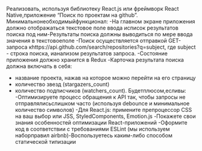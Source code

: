 Реализовать, используя библиотеку React.js или фреймворк React Native,приложение “Поиск по проектам на github”.
Минимальнонеобходимыйфункционал:
-На главном экране приложения должно отображаться текстовое поле ввода исписок результатов поиска под ним-Результаты поиска должны выводиться по мере ввода значения в текстовоеполе
-Поиск осуществляется отправкой GET-запроса кhttps://api.github.com/search/repositories?q=subject​, где subject - строка поиска, ианализом результатов запроса.
-Состояние приложения должно хранится в Redux
-Карточка результата поиска должна включать в себя:
- название проекта, нажав на которое можно перейти на его страницу
- количество звезд (stargazers_count)
- количество подписчиков (watchers_count).
Будетплюсом,есливы:
-Оптимизируете процесс обращения к API так, чтобы запросы не отправлялисьслишком часто (используя debounce и минимальное количество символов)
-Для React.js: примените препроцессор CSS на ваш выбор или JSS, StyledComponents, Emotion.js
-Покажете свои знания особенностей оптимизации React-приложений
-Оформите код в соответствии с требованиями ESLint (мы используем наборправил airbnb)-Воспользуетесь каким-либо способом статической типизации
